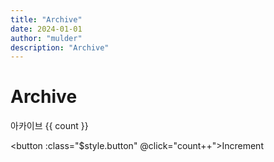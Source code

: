 ```yaml
---
title: "Archive"
date: 2024-01-01
author: "mulder"
description: "Archive"
---
```


<script setup>
import { ref } from 'vue'

const count = ref(0)
</script>

# Archive

아카이브 {{ count }}

<Posts />

<button :class="$style.button" @click="count++">Increment</button>

<style module>
.button {
  color: red;
  font-weight: bold;
}
</style>